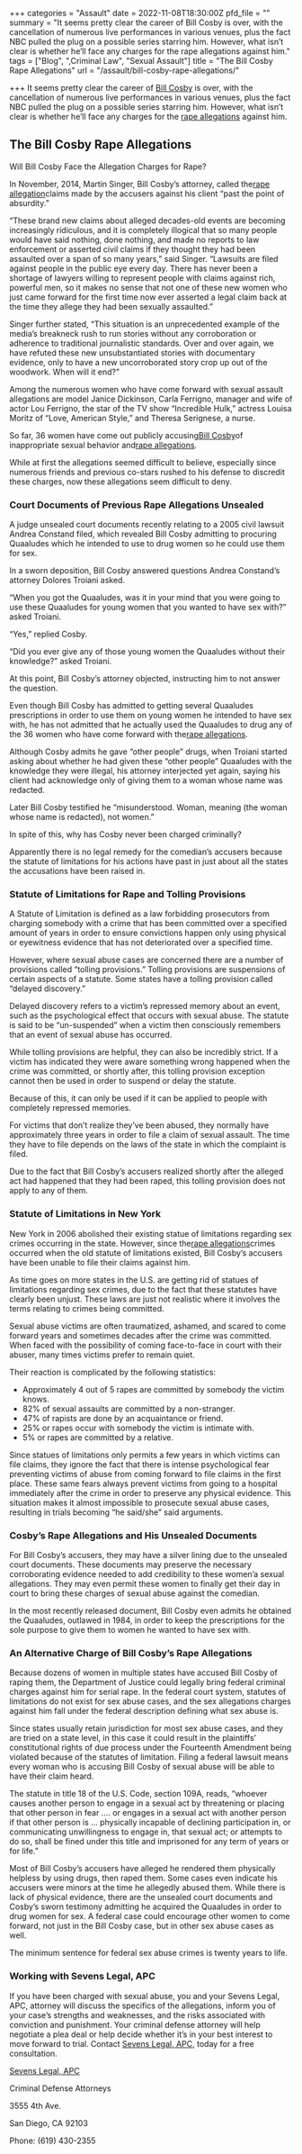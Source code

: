 +++
categories = "Assault"
date = 2022-11-08T18:30:00Z
pfd_file = ""
summary = "It seems pretty clear the career of Bill Cosby is over, with the cancellation of numerous live performances in various venues, plus the fact NBC pulled the plug on a possible series starring him. However, what isn’t clear is whether he’ll face any charges for the rape allegations against him."
tags = ["Blog", ",Criminal Law", "Sexual Assault"]
title = "The Bill Cosby Rape Allegations"
url = "/assault/bill-cosby-rape-allegations/"

+++
It seems pretty clear the career of [Bill Cosby](https://www.sevenslegal.com/) is over, with the cancellation of numerous live performances in various venues, plus the fact NBC pulled the plug on a possible series starring him. However, what isn’t clear is whether he’ll face any charges for the [rape allegations](https://www.sevenslegal.com/) against him.

## The Bill Cosby Rape Allegations

Will Bill Cosby Face the Allegation Charges for Rape?

In November, 2014, Martin Singer, Bill Cosby’s attorney, called the[rape allegation](https://www.sevenslegal.com/)claims made by the accusers against his client “past the point of absurdity.”

“These brand new claims about alleged decades-old events are becoming increasingly ridiculous, and it is completely illogical that so many people would have said nothing, done nothing, and made no reports to law enforcement or asserted civil claims if they thought they had been assaulted over a span of so many years,” said Singer. “Lawsuits are filed against people in the public eye every day. There has never been a shortage of lawyers willing to represent people with claims against rich, powerful men, so it makes no sense that not one of these new women who just came forward for the first time now ever asserted a legal claim back at the time they allege they had been sexually assaulted.”

Singer further stated, “This situation is an unprecedented example of the media’s breakneck rush to run stories without any corroboration or adherence to traditional journalistic standards. Over and over again, we have refuted these new unsubstantiated stories with documentary evidence, only to have a new uncorroborated story crop up out of the woodwork. When will it end?”

Among the numerous women who have come forward with sexual assault allegations are model Janice Dickinson, Carla Ferrigno, manager and wife of actor Lou Ferrigno, the star of the TV show “Incredible Hulk,” actress Louisa Moritz of “Love, American Style,” and Theresa Serignese, a nurse.

So far, 36 women have come out publicly accusing[Bill Cosby](https://www.sevenslegal.com/)of inappropriate sexual behavior and[rape allegations](https://www.sevenslegal.com/).

While at first the allegations seemed difficult to believe, especially since numerous friends and previous co-stars rushed to his defense to discredit these charges, now these allegations seem difficult to deny.

### Court Documents of Previous Rape Allegations Unsealed

A judge unsealed court documents recently relating to a 2005 civil lawsuit Andrea Constand filed, which revealed Bill Cosby admitting to procuring Quaaludes which he intended to use to drug women so he could use them for sex.

In a sworn deposition, Bill Cosby answered questions Andrea Constand’s attorney Dolores Troiani asked.

“When you got the Quaaludes, was it in your mind that you were going to use these Quaaludes for young women that you wanted to have sex with?” asked Troiani.

“Yes,” replied Cosby.

“Did you ever give any of those young women the Quaaludes without their knowledge?” asked Troiani.

At this point, Bill Cosby’s attorney objected, instructing him to not answer the question.

Even though Bill Cosby has admitted to getting several Quaaludes prescriptions in order to use them on young women he intended to have sex with, he has not admitted that he actually used the Quaaludes to drug any of the 36 women who have come forward with the[rape allegations](https://www.sevenslegal.com/).

Although Cosby admits he gave “other people” drugs, when Troiani started asking about whether he had given these “other people” Quaaludes with the knowledge they were illegal, his attorney interjected yet again, saying his client had acknowledge only of giving them to a woman whose name was redacted.

Later Bill Cosby testified he “misunderstood. Woman, meaning (the woman whose name is redacted), not women.”

In spite of this, why has Cosby never been charged criminally?

Apparently there is no legal remedy for the comedian’s accusers because the statute of limitations for his actions have past in just about all the states the accusations have been raised in.

### Statute of Limitations for Rape and Tolling Provisions

A Statute of Limitation is defined as a law forbidding prosecutors from charging somebody with a crime that has been committed over a specified amount of years in order to ensure convictions happen only using physical or eyewitness evidence that has not deteriorated over a specified time.

However, where sexual abuse cases are concerned there are a number of provisions called “tolling provisions.” Tolling provisions are suspensions of certain aspects of a statute. Some states have a tolling provision called “delayed discovery.”

Delayed discovery refers to a victim’s repressed memory about an event, such as the psychological effect that occurs with sexual abuse. The statute is said to be “un-suspended” when a victim then consciously remembers that an event of sexual abuse has occurred.

While tolling provisions are helpful, they can also be incredibly strict. If a victim has indicated they were aware something wrong happened when the crime was committed, or shortly after, this tolling provision exception cannot then be used in order to suspend or delay the statute.

Because of this, it can only be used if it can be applied to people with completely repressed memories.

For victims that don’t realize they’ve been abused, they normally have approximately three years in order to file a claim of sexual assault. The time they have to file depends on the laws of the state in which the complaint is filed.

Due to the fact that Bill Cosby’s accusers realized shortly after the alleged act had happened that they had been raped, this tolling provision does not apply to any of them.

### Statute of Limitations in New York

New York in 2006 abolished their existing statue of limitations regarding sex crimes occurring in the state. However, since the[rape allegations](https://www.sevenslegal.com/)crimes occurred when the old statute of limitations existed, Bill Cosby’s accusers have been unable to file their claims against him.

As time goes on more states in the U.S. are getting rid of statues of limitations regarding sex crimes, due to the fact that these statutes have clearly been unjust. These laws are just not realistic where it involves the terms relating to crimes being committed.

Sexual abuse victims are often traumatized, ashamed, and scared to come forward years and sometimes decades after the crime was committed. When faced with the possibility of coming face-to-face in court with their abuser, many times victims prefer to remain quiet.

Their reaction is complicated by the following statistics:

* Approximately 4 out of 5 rapes are committed by somebody the victim knows.
* 82% of sexual assaults are committed by a non-stranger.
* 47% of rapists are done by an acquaintance or friend.
* 25% or rapes occur with somebody the victim is intimate with.
* 5% or rapes are committed by a relative.

Since statues of limitations only permits a few years in which victims can file claims, they ignore the fact that there is intense psychological fear preventing victims of abuse from coming forward to file claims in the first place. These same fears always prevent victims from going to a hospital immediately after the crime in order to preserve any physical evidence. This situation makes it almost impossible to prosecute sexual abuse cases, resulting in trials becoming “he said/she” said arguments.

### Cosby’s Rape Allegations and His Unsealed Documents

For Bill Cosby’s accusers, they may have a silver lining due to the unsealed court documents. These documents may preserve the necessary corroborating evidence needed to add credibility to these women’a sexual allegations. They may even permit these women to finally get their day in court to bring these charges of sexual abuse against the comedian.

In the most recently released document, Bill Cosby even admits he obtained the Quaaludes, outlawed in 1984, in order to keep the prescriptions for the sole purpose to give them to women he wanted to have sex with.

### An Alternative Charge of Bill Cosby’s Rape Allegations

Because dozens of women in multiple states have accused Bill Cosby of raping them, the Department of Justice could legally bring federal criminal charges against him for serial rape. In the federal court system, statutes of limitations do not exist for sex abuse cases, and the sex allegations charges against him fall under the federal description defining what sex abuse is.

Since states usually retain jurisdiction for most sex abuse cases, and they are tried on a state level, in this case it could result in the plaintiffs’ constitutional rights of due process under the Fourteenth Amendment being violated because of the statutes of limitation. Filing a federal lawsuit means every woman who is accusing Bill Cosby of sexual abuse will be able to have their claim heard.

The statute in title 18 of the U.S. Code, section 109A, reads, “whoever causes another person to engage in a sexual act by threatening or placing that other person in fear …. or engages in a sexual act with another person if that other person is … physically incapable of declining participation in, or communicating unwillingness to engage in, that sexual act; or attempts to do so, shall be fined under this title and imprisoned for any term of years or for life.”

Most of Bill Cosby’s accusers have alleged he rendered them physically helpless by using drugs, then raped them. Some cases even indicate his accusers were minors at the time he allegedly abused them. While there is lack of physical evidence, there are the unsealed court documents and Cosby’s sworn testimony admitting he acquired the Quaaludes in order to drug women for sex. A federal case could encourage other women to come forward, not just in the Bill Cosby case, but in other sex abuse cases as well.

The minimum sentence for federal sex abuse crimes is twenty years to life.

### Working with Sevens Legal, APC

If you have been charged with sexual abuse, you and your Sevens Legal, APC, attorney will discuss the specifics of the allegations, inform you of your case’s strengths and weaknesses, and the risks associated with conviction and punishment. Your criminal defense attorney will help negotiate a plea deal or help decide whether it’s in your best interest to move forward to trial. Contact [Sevens Legal, APC](https://www.sevenslegal.com/ "Sevens Legal, APC"), today for a free consultation.

[Sevens Legal, APC](https://www.sevenslegal.com/ "Sevens Legal, APC")

Criminal Defense Attorneys

3555 4th Ave.

San Diego, CA 92103

Phone: (619) 430-2355